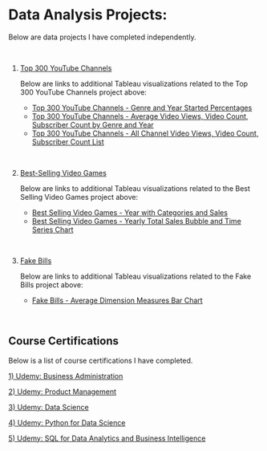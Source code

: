 # Data Analysis Projects:

Below are data projects I have completed independently. 

<br>

1) [Top 300 YouTube Channels](https://github.com/jersonscruz/Data-Analysis-Projects/blob/3601a972bfa15aa13f31b3224561ef39c8edfe83/2023%20Data%20Project%20-%2001%20Top%20300%20YouTube%20Channels.ipynb)
  
      Below are links to additional Tableau visualizations related to the Top 300 YouTube Channels project above:
  
      - [Top 300 YouTube Channels - Genre and Year Started Percentages](https://public.tableau.com/app/profile/jerson.cruz/viz/Top300YouTubeChannels-GenreandYearStartedPercentages/DashboardYT1)
      - [Top 300 YouTube Channels - Average Video Views, Video Count, Subscriber Count by Genre and Year](https://public.tableau.com/app/profile/jerson.cruz/viz/Top300YouTubeChannels-AverageVideoViewsVideoCountSubscriberCountbyGenreandYear/DashboardYT2)
    - [Top 300 YouTube Channels - All Channel Video Views, Video Count, Subscriber Count List](https://public.tableau.com/app/profile/jerson.cruz/viz/Top300YouTubeChannels-AllChannelVideoViewsVideoCountSubscriberCountList/DashboardYT3)

<br>

2) [Best-Selling Video Games](https://github.com/jersonscruz/Data-Analysis-Projects/blob/main/2023%20Data%20Project%20-%2002%20Best-Selling%20Video%20Games.ipynb)
  
      Below are links to additional Tableau visualizations related to the Best Selling Video Games project above:
  
      - [Best Selling Video Games - Year with Categories and Sales](https://public.tableau.com/app/profile/jerson.cruz/viz/BestSellingVideoGames-YearwithCategoriesandSales/DashboardVG1)
      - [Best Selling Video Games - Yearly Total Sales Bubble and Time Series Chart](https://public.tableau.com/app/profile/jerson.cruz/viz/BestSellingVideoGames-YearlyTotalSalesBubbleandTimeSeriesChart/DashboardVG2)

<br>

3) [Fake Bills](https://github.com/jersonscruz/Data-Analysis-Projects/blob/main/2023%20Data%20Project%20-%2003%20Fake%20Bills.ipynb)
  
    Below are links to additional Tableau visualizations related to the Fake Bills project above:
  
    - [Fake Bills - Average Dimension Measures Bar Chart](https://public.tableau.com/app/profile/jerson.cruz/viz/FakeBills-AverageDimensionMeasuresBarChart/DashboardFB1)

<br>

## Course Certifications

Below is a list of course certifications I have completed.

[1) Udemy: Business Administration](https://www.udemy.com/certificate/UC-10fff2e9-2d71-43fc-bb75-70e77049b806/)

[2) Udemy: Product Management](https://www.udemy.com/certificate/UC-d85bd332-df51-473e-8650-e753e025aa9f/)

[3) Udemy: Data Science](https://www.udemy.com/certificate/UC-8b297df9-f0a2-4484-b589-a17885a1eaaa/)

[4) Udemy: Python for Data Science](https://www.udemy.com/certificate/UC-e11b1e60-2839-4a9f-93ef-f5a3def2197b/)

[5) Udemy: SQL for Data Analytics and Business Intelligence](https://www.udemy.com/certificate/UC-f01487ca-c75e-4bbf-a671-e8ceb2dc7f82/)
